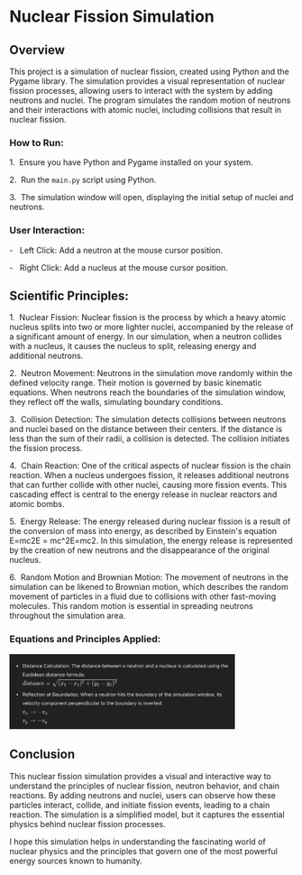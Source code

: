 # Nuclear Fission Simulation

## Overview
 This project is a simulation of nuclear fission, created using Python and the Pygame library. The simulation provides a visual representation of nuclear fission processes, allowing users to interact with the system by adding neutrons and nuclei. The program simulates the random motion of neutrons and their interactions with atomic nuclei, including collisions that result in nuclear fission.

### How to Run:

1\.  Ensure you have Python and Pygame installed on your system.

2\.  Run the `main.py` script using Python.

3\.  The simulation window will open, displaying the initial setup of nuclei and neutrons.

### User Interaction:

-   Left Click: Add a neutron at the mouse cursor position.

-   Right Click: Add a nucleus at the mouse cursor position.

## Scientific Principles:

1\.  Nuclear Fission: Nuclear fission is the process by which a heavy atomic nucleus splits into two or more lighter nuclei, accompanied by the release of a significant amount of energy. In our simulation, when a neutron collides with a nucleus, it causes the nucleus to split, releasing energy and additional neutrons.

2\.  Neutron Movement: Neutrons in the simulation move randomly within the defined velocity range. Their motion is governed by basic kinematic equations. When neutrons reach the boundaries of the simulation window, they reflect off the walls, simulating boundary conditions.

3\.  Collision Detection: The simulation detects collisions between neutrons and nuclei based on the distance between their centers. If the distance is less than the sum of their radii, a collision is detected. The collision initiates the fission process.

4\.  Chain Reaction: One of the critical aspects of nuclear fission is the chain reaction. When a nucleus undergoes fission, it releases additional neutrons that can further collide with other nuclei, causing more fission events. This cascading effect is central to the energy release in nuclear reactors and atomic bombs.

5\.  Energy Release: The energy released during nuclear fission is a result of the conversion of mass into energy, as described by Einstein's equation E=mc2E = mc^2E=mc2. In this simulation, the energy release is represented by the creation of new neutrons and the disappearance of the original nucleus.

6\.  Random Motion and Brownian Motion: The movement of neutrons in the simulation can be likened to Brownian motion, which describes the random movement of particles in a fluid due to collisions with other fast-moving molecules. This random motion is essential in spreading neutrons throughout the simulation area.

### Equations and Principles Applied:

<img src="./equation_explanation.png" alt="Distance equation explanation" width="400"/>

## Conclusion 
This nuclear fission simulation provides a visual and interactive way to understand the principles of nuclear fission, neutron behavior, and chain reactions. By adding neutrons and nuclei, users can observe how these particles interact, collide, and initiate fission events, leading to a chain reaction. The simulation is a simplified model, but it captures the essential physics behind nuclear fission processes.

I hope this simulation helps in understanding the fascinating world of nuclear physics and the principles that govern one of the most powerful energy sources known to humanity.
